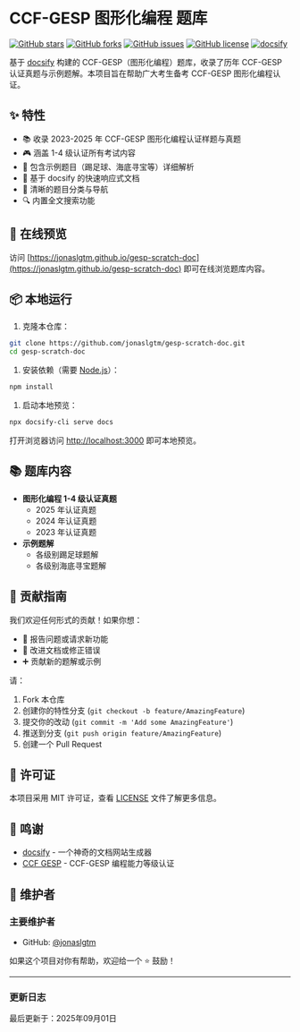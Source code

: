 # CCF-GESP 图形化编程 题库

[![GitHub stars](https://img.shields.io/github/stars/jonaslgtm/gesp-scratch-doc?style=flat-square)](https://github.com/jonaslgtm/gesp-scratch-doc/stargazers)
[![GitHub forks](https://img.shields.io/github/forks/jonaslgtm/gesp-scratch-doc?style=flat-square)](https://github.com/jonaslgtm/gesp-scratch-doc/network)
[![GitHub issues](https://img.shields.io/github/issues/jonaslgtm/gesp-scratch-doc?style=flat-square)](https://github.com/jonaslgtm/gesp-scratch-doc/issues)
[![GitHub license](https://img.shields.io/github/license/jonaslgtm/gesp-scratch-doc?style=flat-square)](https://github.com/jonaslgtm/gesp-scratch-doc/blob/main/LICENSE)
[![docsify](https://img.shields.io/badge/powered%20by-docsify-blue?style=flat-square)](https://docsify.js.org/)

基于 [docsify](https://docsify.js.org/) 构建的 CCF-GESP（图形化编程）题库，收录了历年 CCF-GESP 认证真题与示例题解。本项目旨在帮助广大考生备考 CCF-GESP 图形化编程认证。

## ✨ 特性

- 📚 收录 2023-2025 年 CCF-GESP 图形化编程认证样题与真题
- 🎮 涵盖 1-4 级认证所有考试内容
- 🎯 包含示例题目（踢足球、海底寻宝等）详细解析
- 🚀 基于 docsify 的快速响应式文档
- 🌈 清晰的题目分类与导航
- 🔍 内置全文搜索功能

## 🚀 在线预览

访问 [https://jonaslgtm.github.io/gesp-scratch-doc](https://jonaslgtm.github.io/gesp-scratch-doc) 即可在线浏览题库内容。

## 📦 本地运行

1. 克隆本仓库：

```bash
git clone https://github.com/jonaslgtm/gesp-scratch-doc.git
cd gesp-scratch-doc
```

1. 安装依赖（需要 [Node.js](https://nodejs.org/)）：

```bash
npm install
```

1. 启动本地预览：

```bash
npx docsify-cli serve docs
```

打开浏览器访问 <http://localhost:3000> 即可本地预览。

## 📚 题库内容

- **图形化编程 1-4 级认证真题**
  - 2025 年认证真题
  - 2024 年认证真题
  - 2023 年认证真题
- **示例题解**
  - 各级别踢足球题解
  - 各级别海底寻宝题解

## 🤝 贡献指南

我们欢迎任何形式的贡献！如果你想：

- 🐛 报告问题或请求新功能
- 📝 改进文档或修正错误
- ➕ 贡献新的题解或示例

请：

1. Fork 本仓库
2. 创建你的特性分支 (`git checkout -b feature/AmazingFeature`)
3. 提交你的改动 (`git commit -m 'Add some AmazingFeature'`)
4. 推送到分支 (`git push origin feature/AmazingFeature`)
5. 创建一个 Pull Request

## 📃 许可证

本项目采用 MIT 许可证，查看 [LICENSE](LICENSE) 文件了解更多信息。

## 🙏 鸣谢

- [docsify](https://docsify.js.org/) - 一个神奇的文档网站生成器
- [CCF GESP](https://gesp.ccf.org.cn/) - CCF-GESP 编程能力等级认证

## 👤 维护者

### 主要维护者

- GitHub: [@jonaslgtm](https://github.com/jonaslgtm)

如果这个项目对你有帮助，欢迎给一个 ⭐️ 鼓励！

---

### 更新日志

最后更新于：2025年09月01日

